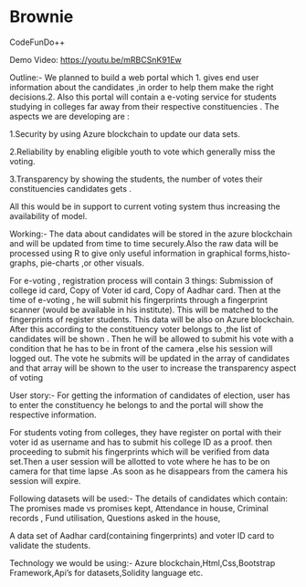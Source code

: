 # Brownie
CodeFunDo++

Demo Video: https://youtu.be/mRBCSnK91Ew

Outline:-
We planned to build a web portal which 1. gives end user information about the candidates ,in order to help them make the right decisions.2. Also this portal will contain a e-voting service for students studying in colleges far away from their respective constituencies .
The aspects we are developing are :

1.Security by using Azure blockchain to update our data sets.

2.Reliability by enabling eligible youth to vote which generally miss the voting.

3.Transparency by showing the students, the number of votes their constituencies candidates gets .  

All this would be in support to current voting system thus increasing the availability of model.

Working:-
The data about candidates will be stored in the azure blockchain and will be updated from time to time securely.Also the raw data will be processed using R to give only useful information in graphical forms,histo-graphs, pie-charts ,or other visuals.

For e-voting , registration process will contain 3 things:
Submission of college id card,
Copy of Voter id card,
Copy of Aadhar card.
Then at the time of e-voting , he will submit his fingerprints through a fingerprint scanner (would be available in his institute). This will be matched to the fingerprints of register students. This data will be also on Azure blockchain.
After this according to the constituency voter belongs to ,the list of candidates will be shown .
Then he will be allowed to submit his vote with a condition that he has to be in front of the camera ,else his session will logged out.
The vote he submits will be updated in the array of candidates and that array will be shown to the user to increase the transparency aspect of voting
 
User story:-
For getting the information of candidates of election, user has to enter the constituency he belongs to and the portal will show the respective information.

For students voting from colleges, they have register on portal with their voter id as username and has to submit his college ID as a proof. then proceeding to submit his fingerprints which will be verified from data set.Then a user session will be allotted to vote where he has to be on camera for that time lapse .As soon as he disappears from the camera his session will expire.

Following datasets will be used:-
The details  of candidates which contain:
The promises made vs promises kept,
Attendance in house,
Criminal records ,
Fund utilisation,
Questions asked in the house,

A data set of Aadhar card(containing fingerprints) and voter ID card to validate the students.

Technology we would be using:-
Azure blockchain,Html,Css,Bootstrap Framework,Api’s for datasets,Solidity language etc.














